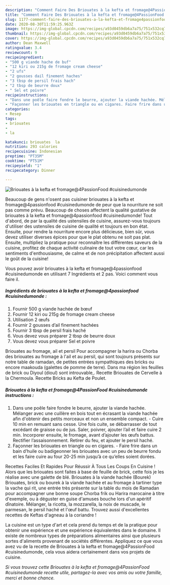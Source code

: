 ```yaml
---
description: "Comment Faire Des Briouates à la kefta et fromage@4PassionFood #cuisinedumonde"
title: "Comment Faire Des Briouates à la kefta et fromage@4PassionFood #cuisinedumonde"
slug: 1177-comment-faire-des-briouates-a-la-kefta-et-fromage4passionfood-cuisinedumonde
date: 2020-08-30T11:59:25.963Z
image: https://img-global.cpcdn.com/recipes/a93d0459db6a7a75/751x532cq70/briouates-a-la-kefta-et-fromage4passionfood-cuisinedumonde-photo-principale-de-la-recette.jpg
thumbnail: https://img-global.cpcdn.com/recipes/a93d0459db6a7a75/751x532cq70/briouates-a-la-kefta-et-fromage4passionfood-cuisinedumonde-photo-principale-de-la-recette.jpg
cover: https://img-global.cpcdn.com/recipes/a93d0459db6a7a75/751x532cq70/briouates-a-la-kefta-et-fromage4passionfood-cuisinedumonde-photo-principale-de-la-recette.jpg
author: Dean Maxwell
ratingvalue: 3.4
reviewcount: 9
recipeingredient:
- "500 g viande hache de buf"
- "12 kiri ou 215g de fromage cream cheese"
- "2 ufs"
- "2 gousses dail finement haches"
- "3 tbsp de persil frais hach"
- "2 tbsp de beurre doux"
- " Sel et poivre"
recipeinstructions:
- "Dans une poêle faire fondre le beurre, ajouter la viande hachée. Mélanger avec une cuillère en bois tout en écrasant la viande hachée afin d&#39;obtenir des petits morceaux et non un ensemble compact.  Cuire 10 min en remuant sans cesse. Une fois cuite, se débarrasser de tout excédant de graisse ou de jus. Saler, poivrer, ajouter l’ail et faire cuire 2 min. Incorporer ensuite, le fromage, avant d’ajouter les œufs battus. Rectifier l’assaisonnement. Retirer du feu, et ajouter le persil haché."
- "Façonner les briouates en triangle ou en cigares. Faire frire dans un bain d’huile ou badigeonner les briouates avec un peu de beurre fondu et les faire cuire au four 20-25 min jusqu’à ce qu’elles soient dorées."
categories:
- Resep
tags:
- briouates
- 
- la

katakunci: briouates  la 
nutrition: 293 calories
recipecuisine: Indonesian
preptime: "PT35M"
cooktime: "PT51M"
recipeyield: "1"
recipecategory: Dinner

---
```



![Briouates à la kefta et fromage@4PassionFood #cuisinedumonde](https://img-global.cpcdn.com/recipes/a93d0459db6a7a75/751x532cq70/briouates-a-la-kefta-et-fromage4passionfood-cuisinedumonde-photo-principale-de-la-recette.jpg)

Beaucoup de gens n'osent pas cuisiner briouates à la kefta et fromage@4passionfood #cuisinedumonde de peur que la nourriture ne soit pas comme prévu. Beaucoup de choses affectent la qualité gustative de briouates à la kefta et fromage@4passionfood #cuisinedumonde! Tout d'abord, de par la qualité des ustensiles de cuisine, assurez-vous toujours d'utiliser des ustensiles de cuisine de qualité et toujours en bon état. Ensuite, pour rendre la nourriture encore plus délicieuse, bien sûr, vous devez utiliser diverses épices pour que le plat obtenu ne soit pas plat. Ensuite, multipliez la pratique pour reconnaître les différentes saveurs de la cuisine, profitez de chaque activité culinaire de tout votre cœur, car les sentiments d'enthousiasme, de calme et de non précipitation affectent aussi le goût de la cuisine!

<!--inarticleads1-->

Vous pouvez avoir briouates à la kefta et fromage@4passionfood #cuisinedumonde en utilisant 7 Ingrédients et 2 pas. Voici comment vous faire il.

##### Ingrédients de briouates à la kefta et fromage@4passionfood #cuisinedumonde :

1. Fournir 500 g viande hachée de bœuf
1. Fournir 12 kiri ou 215g de fromage cream cheese
1. Utilisation 2 œufs
1. Fournir 2 gousses d’ail finement hachées
1. Fournir 3 tbsp de persil frais haché
1. Vous devez vous préparer 2 tbsp de beurre doux
1. Vous devez vous préparer  Sel et poivre


Briouates au fromage, ail et persil Pour accompagner la harira ou Chorba des briouates au fromage à l&#39;ail et au persil, qui sont toujours présents sur notre table de ramadan, de petites entrées sympathiques des bricks ou encore maakouda (galettes de pomme de terre). Dans ma région les feuilles de brick ou Diyoul (dioul) sont introuvable,. Recette Briouates de Cervelle à la Chermoula. Recette Bricks au Kefta de Poulet. 

<!--inarticleads2-->

##### Briouates à la kefta et fromage@4PassionFood #cuisinedumonde instructions :

1. Dans une poêle faire fondre le beurre, ajouter la viande hachée. Mélanger avec une cuillère en bois tout en écrasant la viande hachée afin d&#39;obtenir des petits morceaux et non un ensemble compact.  - Cuire 10 min en remuant sans cesse. Une fois cuite, se débarrasser de tout excédant de graisse ou de jus. Saler, poivrer, ajouter l’ail et faire cuire 2 min. Incorporer ensuite, le fromage, avant d’ajouter les œufs battus. Rectifier l’assaisonnement. Retirer du feu, et ajouter le persil haché.
1. Façonner les briouates en triangle ou en cigares. - Faire frire dans un bain d’huile ou badigeonner les briouates avec un peu de beurre fondu et les faire cuire au four 20-25 min jusqu’à ce qu’elles soient dorées.


Recettes Faciles Et Rapides Pour Réussir À Tous Les Coups En Cuisine ! Alors que les briouates sont faites à base de feuille de brick, cette fois je les réalise avec une galette de blé. Briouates à la viande hachée (Bourek) Briouates, brick ou bourek à la viande hachée et au fromage à tartiner type la vache qui rit, une entrée très présente sur la table du mois de Ramadan pour accompagner une bonne soupe Chorba frik ou Harira marocaine à titre d&#39;exemple, ou à déguster en guise d&#39;amuses bouche lors d&#39;un apéritif dînatoire. Mélanger, la ricotta, la mozzarella, la noix de muscade, le parmesan, le persil haché et l&#39;œuf battu. Trouvez aussi d&#39;excellentes recettes de Keftas d&#39;agneau à la coriandre ! 

<!--inarticleads1-->

<p>
La cuisine est un type d'art et cela prend du temps et de la pratique pour obtenir une expérience et une expérience équivalentes dans le domaine. Il existe de nombreux types de préparations alimentaires ainsi que plusieurs sortes d'aliments provenant de sociétés différentes. Appliquez ce que vous avez vu de la recette de Briouates à la kefta et fromage@4PassionFood #cuisinedumonde, cela vous aidera certainement dans vos projets de cuisine.
</p>

<p>
<i>Si vous trouvez cette Briouates à la kefta et fromage@4PassionFood #cuisinedumonde recette utile, partagez-la avec vos amis ou votre famille, merci et bonne chance.</i>
</p>
